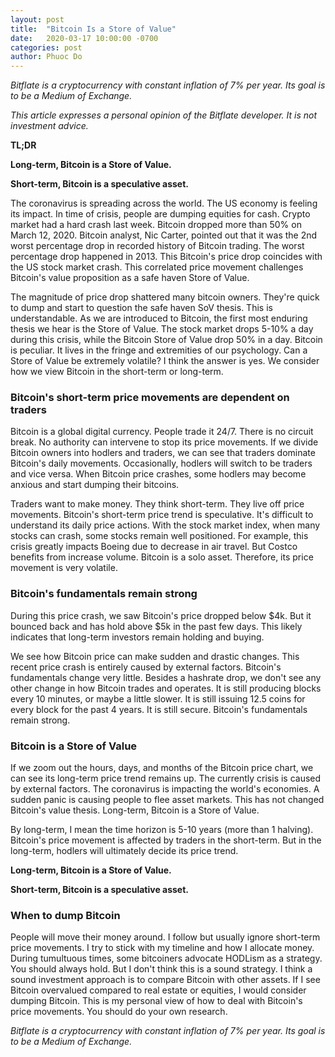 ```yaml
---
layout: post
title:  "Bitcoin Is a Store of Value"
date:   2020-03-17 10:00:00 -0700
categories: post
author: Phuoc Do
---
```


*Bitflate is a cryptocurrency with constant inflation of 7% per year. Its goal is to be a Medium of Exchange.*

*This article expresses a personal opinion of the Bitflate developer. It is not investment advice.*

**TL;DR**

**Long-term, Bitcoin is a Store of Value.**

**Short-term, Bitcoin is a speculative asset.**

The coronavirus is spreading across the world. The US economy is feeling its impact. In time of crisis, people are dumping equities for cash. Crypto market had a hard crash last week. Bitcoin dropped more than 50% on March 12, 2020. Bitcoin analyst, Nic Carter, pointed out that it was the 2nd worst percentage drop in recorded history of Bitcoin trading. The worst percentage drop happened in 2013. This Bitcoin's price drop coincides with the US stock market crash. This correlated price movement challenges Bitcoin's value proposition as a safe haven Store of Value.

The magnitude of price drop shattered many bitcoin owners. They're quick to dump and start to question the safe haven SoV thesis. This is understandable. As we are introduced to Bitcoin, the first most enduring thesis we hear is the Store of Value. The stock market drops 5-10% a day during this crisis, while the Bitcoin Store of Value drop 50% in a day. Bitcoin is peculiar. It lives in the fringe and extremities of our psychology. Can a Store of Value be extremely volatile? I think the answer is yes. We consider how we view Bitcoin in the short-term or long-term.

### Bitcoin's short-term price movements are dependent on traders

Bitcoin is a global digital currency. People trade it 24/7. There is no circuit break. No authority can intervene to stop its price movements. If we divide Bitcoin owners into hodlers and traders, we can see that traders dominate Bitcoin's daily movements. Occasionally, hodlers will switch to be traders and vice versa. When Bitcoin price crashes, some hodlers may become anxious and start dumping their bitcoins.

Traders want to make money. They think short-term. They live off price movements. Bitcoin's short-term price trend is speculative. It's difficult to understand its daily price actions. With the stock market index, when many stocks can crash, some stocks remain well positioned. For example, this crisis greatly impacts Boeing due to decrease in air travel. But Costco benefits from increase volume. Bitcoin is a solo asset. Therefore, its price movement is very volatile.

### Bitcoin's fundamentals remain strong

During this price crash, we saw Bitcoin's price dropped below $4k. But it bounced back and has hold above $5k in the past few days. This likely indicates that long-term investors remain holding and buying.

We see how Bitcoin price can make sudden and drastic changes. This recent price crash is entirely caused by external factors. Bitcoin's fundamentals change very little. Besides a hashrate drop, we don't see any other change in how Bitcoin trades and operates. It is still producing blocks every 10 minutes, or maybe a little slower. It is still issuing 12.5 coins for every block for the past 4 years. It is still secure. Bitcoin's fundamentals remain strong.

### Bitcoin is a Store of Value

If we zoom out the hours, days, and months of the Bitcoin price chart, we can see its long-term price trend remains up. The currently crisis is caused by external factors. The coronavirus is impacting the world's economies. A sudden panic is causing people to flee asset markets. This has not changed Bitcoin's value thesis. Long-term, Bitcoin is a Store of Value.

By long-term, I mean the time horizon is 5-10 years (more than 1 halving). Bitcoin's price movement is affected by traders in the short-term. But in the long-term, hodlers will ultimately decide its price trend.

**Long-term, Bitcoin is a Store of Value.**

**Short-term, Bitcoin is a speculative asset.**

### When to dump Bitcoin

People will move their money around. I follow but usually ignore short-term price movements. I try to stick with my timeline and how I allocate money. During tumultuous times, some bitcoiners advocate HODLism as a strategy. You should always hold. But I don't think this is a sound strategy. I think a sound investment approach is to compare Bitcoin with other assets. If I see Bitcoin overvalued compared to real estate or equities, I would consider dumping Bitcoin. This is my personal view of how to deal with Bitcoin's price movements. You should do your own research.

*Bitflate is a cryptocurrency with constant inflation of 7% per year. Its goal is to be a Medium of Exchange.*